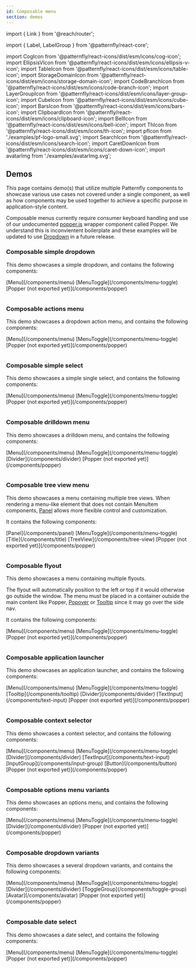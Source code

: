 ```yaml
---
id: Composable menu
section: demos
---
```


import { Link } from '@reach/router';

import { Label, LabelGroup } from '@patternfly/react-core';

import CogIcon from '@patternfly/react-icons/dist/esm/icons/cog-icon';
import EllipsisVIcon from '@patternfly/react-icons/dist/esm/icons/ellipsis-v-icon';
import TableIcon from '@patternfly/react-icons/dist/esm/icons/table-icon';
import StorageDomainIcon from '@patternfly/react-icons/dist/esm/icons/storage-domain-icon';
import CodeBranchIcon from '@patternfly/react-icons/dist/esm/icons/code-branch-icon';
import LayerGroupIcon from '@patternfly/react-icons/dist/esm/icons/layer-group-icon';
import CubeIcon from '@patternfly/react-icons/dist/esm/icons/cube-icon';
import BarsIcon from '@patternfly/react-icons/dist/esm/icons/bars-icon';
import ClipboardIcon from '@patternfly/react-icons/dist/esm/icons/clipboard-icon';
import BellIcon from '@patternfly/react-icons/dist/esm/icons/bell-icon';
import ThIcon from '@patternfly/react-icons/dist/esm/icons/th-icon';
import pfIcon from './examples/pf-logo-small.svg';
import SearchIcon from '@patternfly/react-icons/dist/esm/icons/search-icon';
import CaretDownIcon from '@patternfly/react-icons/dist/esm/icons/caret-down-icon';
import avatarImg from './examples/avatarImg.svg';

## Demos

This page contains demo(s) that utilize multiple Patternfly components to showcase various use cases not covered under a single component, as well as how components may be used together to achieve a specific purpose in application-style content.

Composable menus currently require consumer keyboard handling and use of our undocumented [popper.js](https://popper.js.org/) wrapper component called Popper. We understand this is inconvientent boilerplate and these examples will be updated to use [Dropdown](/components/dropdown) in a future release.

### Composable simple dropdown

This demo showcases a simple dropdown, and contains the following components:

<LabelGroup categoryName="Components">
<Label variant="outline">[Menu](/components/menu)</Label>
<Label variant="outline">[MenuToggle](/components/menu-toggle)</Label>
<Label variant="outline">[Popper (not exported yet)](/components/popper)</Label>
</LabelGroup>

```ts file="./examples/ComposableSimpleDropdown.tsx"
```

### Composable actions menu

This demo showcases a dropdown action menu, and contains the following components:

<LabelGroup categoryName="Components">
<Label variant="outline">[Menu](/components/menu)</Label>
<Label variant="outline">[MenuToggle](/components/menu-toggle)</Label>
<Label variant="outline">[Popper (not exported yet)](/components/popper)</Label>
</LabelGroup>

```ts file="./examples/ComposableActionsMenu.tsx"
```

### Composable simple select

This demo showcases a simple single select, and contains the following components:

<LabelGroup categoryName="Components">
<Label variant="outline">[Menu](/components/menu)</Label>
<Label variant="outline">[MenuToggle](/components/menu-toggle)</Label>
<Label variant="outline">[Popper (not exported yet)](/components/popper)</Label>
</LabelGroup>

```ts file="./examples/ComposableSimpleSelect.tsx"
```

### Composable drilldown menu

This demo showcases a drilldown menu, and contains the following components:

<LabelGroup categoryName="Components">
<Label variant="outline">[Menu](/components/menu)</Label>
<Label variant="outline">[MenuToggle](/components/menu-toggle)</Label>
<Label variant="outline">[Divider](/components/divider)</Label>
<Label variant="outline">[Popper (not exported yet)](/components/popper)</Label>
</LabelGroup>

```ts isBeta file="./examples/ComposableDrilldownMenu.tsx"
```

### Composable tree view menu

This demo showcases a menu containing multiple tree views. When rendering a menu-like element that does not contain MenuItem components, [Panel](/components/panel) allows more flexible control and customization.

It contains the following components:

<LabelGroup categoryName="Components">
<Label variant="outline">[Panel](/components/panel)</Label>
<Label variant="outline">[MenuToggle](/components/menu-toggle)</Label>
<Label variant="outline">[Title](/components/title)</Label>
<Label variant="outline">[TreeView](/components/tree-view)</Label>
<Label variant="outline">[Popper (not exported yet)](/components/popper)</Label>
</LabelGroup>

```ts file="./examples/ComposableTreeViewMenu.tsx"
```

### Composable flyout

This demo showcases a menu containing multiple flyouts.

The flyout will automatically position to the left or top if it would otherwise go outside the window. The menu must be placed in a container outside the main content like Popper, [Popover](/components/popover) or [Tooltip](/components/tooltip) since it may go over the side nav.

It contains the following components:

<LabelGroup categoryName="Components">
<Label variant="outline">[Menu](/components/menu)</Label>
<Label variant="outline">[MenuToggle](/components/menu-toggle)</Label>
<Label variant="outline">[Popper (not exported yet)](/components/popper)</Label>
</LabelGroup>

```ts isBeta file="./examples/ComposableFlyout.tsx"
```

### Composable application launcher

This demo showcases an application launcher, and contains the following components:

<LabelGroup categoryName="Components">
<Label variant="outline">[Menu](/components/menu)</Label>
<Label variant="outline">[MenuToggle](/components/menu-toggle)</Label>
<Label variant="outline">[Tooltip](/components/tooltip)</Label>
<Label variant="outline">[Divider](/components/divider)</Label>
<Label variant="outline">[TextInput](/components/text-input)</Label>
<Label variant="outline">[Popper (not exported yet)](/components/popper)</Label>
</LabelGroup>

```ts file="./examples/ComposableApplicationLauncher.tsx"
```

### Composable context selector

This demo showcases a context selector, and contains the following components:

<LabelGroup categoryName="Components">
<Label variant="outline">[Menu](/components/menu)</Label>
<Label variant="outline">[MenuToggle](/components/menu-toggle)</Label>
<Label variant="outline">[Divider](/components/divider)</Label>
<Label variant="outline">[TextInput](/components/text-input)</Label>
<Label variant="outline">[InputGroup](/components/input-group)</Label>
<Label variant="outline">[Button](/components/button)</Label>
<Label variant="outline">[Popper (not exported yet)](/components/popper)</Label>
</LabelGroup>

```ts file="./examples/ComposableContextSelector.tsx"
```

### Composable options menu variants

This demo showcases an options menu, and contains the following components:

<LabelGroup categoryName="Components">
<Label variant="outline">[Menu](/components/menu)</Label>
<Label variant="outline">[MenuToggle](/components/menu-toggle)</Label>
<Label variant="outline">[Divider](/components/divider)</Label>
<Label variant="outline">[Popper (not exported yet)](/components/popper)</Label>
</LabelGroup>

```ts file="./examples/ComposableOptionsMenuVariants.tsx"
```

### Composable dropdown variants

This demo showcases a several dropdown variants, and contains the following components:

<LabelGroup categoryName="Components">
<Label variant="outline">[Menu](/components/menu)</Label>
<Label variant="outline">[MenuToggle](/components/menu-toggle)</Label>
<Label variant="outline">[Divider](/components/divider)</Label>
<Label variant="outline">[ToggleGroup](/components/toggle-group)</Label>
<Label variant="outline">[Avatar](/components/avatar)</Label>
<Label variant="outline">[Popper (not exported yet)](/components/popper)</Label>
</LabelGroup>

```ts file="./examples/ComposableDropdwnVariants.tsx"
```

### Composable date select

This demo showcases a date select, and contains the following components:

<LabelGroup categoryName="Components">
<Label variant="outline">[Menu](/components/menu)</Label>
<Label variant="outline">[MenuToggle](/components/menu-toggle)</Label>
<Label variant="outline">[Popper (not exported yet)](/components/popper)</Label>
</LabelGroup>

```ts file="./examples/ComposableDateSelect.tsx"
```
